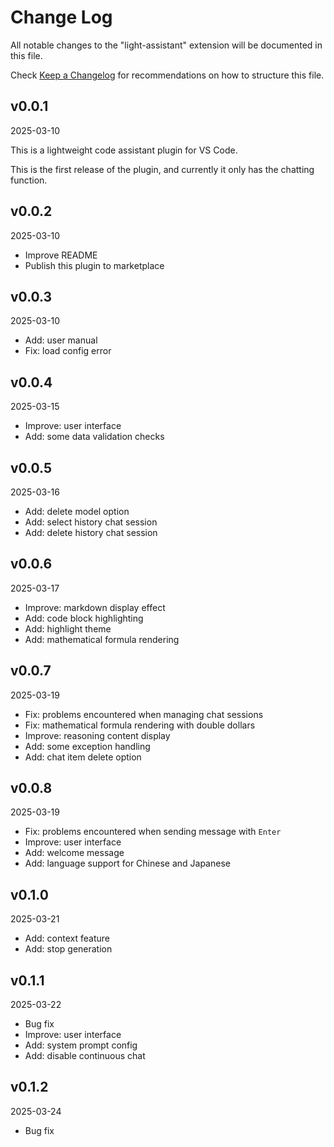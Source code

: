# Change Log

All notable changes to the "light-assistant" extension will be documented in this file.

Check [Keep a Changelog](http://keepachangelog.com/) for recommendations on how to structure this file.

## v0.0.1

2025-03-10

This is a lightweight code assistant plugin for VS Code.

This is the first release of the plugin, and currently it only has the chatting function.

## v0.0.2

2025-03-10

- Improve README
- Publish this plugin to marketplace

## v0.0.3

2025-03-10

- Add: user manual
- Fix: load config error

## v0.0.4

2025-03-15

- Improve: user interface
- Add: some data validation checks

## v0.0.5

2025-03-16

- Add: delete model option
- Add: select history chat session
- Add: delete history chat session

## v0.0.6

2025-03-17

- Improve: markdown display effect
- Add: code block highlighting
- Add: highlight theme
- Add: mathematical formula rendering

## v0.0.7

2025-03-19

- Fix: problems encountered when managing chat sessions
- Fix: mathematical formula rendering with double dollars
- Improve: reasoning content display
- Add: some exception handling
- Add: chat item delete option

## v0.0.8

2025-03-19

- Fix: problems encountered when sending message with `Enter`
- Improve: user interface
- Add: welcome message
- Add: language support for Chinese and Japanese

## v0.1.0

2025-03-21

- Add: context feature
- Add: stop generation

## v0.1.1

2025-03-22

- Bug fix
- Improve: user interface
- Add: system prompt config
- Add: disable continuous chat

## v0.1.2

2025-03-24

- Bug fix
